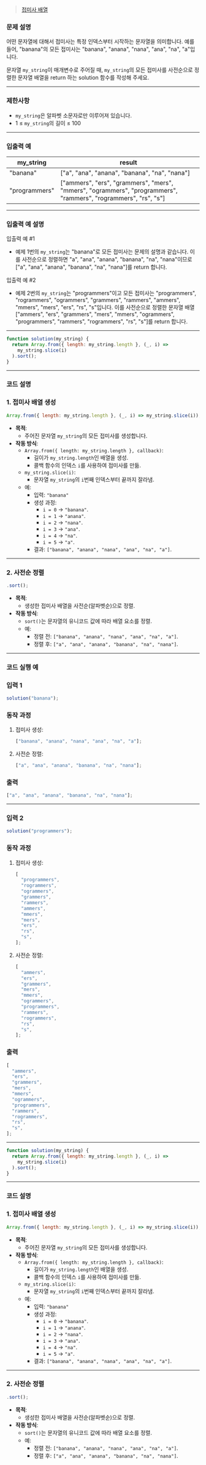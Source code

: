 > [접미사 배열](https://school.programmers.co.kr/learn/courses/30/lessons/181909)

### **문제 설명**

어떤 문자열에 대해서 접미사는 특정 인덱스부터 시작하는 문자열을 의미합니다. 예를 들어, "banana"의 모든 접미사는 "banana", "anana", "nana", "ana", "na", "a"입니다.

문자열 `my_string`이 매개변수로 주어질 때, `my_string`의 모든 접미사를 사전순으로 정렬한 문자열 배열을 return 하는 solution 함수를 작성해 주세요.

---

### 제한사항

- `my_string`은 알파벳 소문자로만 이루어져 있습니다.
- 1 ≤ `my_string`의 길이 ≤ 100

---

### 입출력 예

| my_string     | result                                                                                                         |
| ------------- | -------------------------------------------------------------------------------------------------------------- |
| "banana"      | ["a", "ana", "anana", "banana", "na", "nana"]                                                                  |
| "programmers" | ["ammers", "ers", "grammers", "mers", "mmers", "ogrammers", "programmers", "rammers", "rogrammers", "rs", "s"] |

---

### 입출력 예 설명

입출력 예 #1

- 예제 1번의 `my_string`는 "banana"로 모든 접미사는 문제의 설명과 같습니다. 이를 사전순으로 정렬하면 "a", "ana", "anana", "banana", "na", "nana"이므로 ["a", "ana", "anana", "banana", "na", "nana"]를 return 합니다.

입출력 예 #2

- 예제 2번의 `my_string`는 "programmers"이고 모든 접미사는 "programmers", "rogrammers", "ogrammers", "grammers", "rammers", "ammers", "mmers", "mers", "ers", "rs", "s"입니다. 이를 사전순으로 정렬한 문자열 배열 ["ammers", "ers", "grammers", "mers", "mmers", "ogrammers", "programmers", "rammers", "rogrammers", "rs", "s"]를 return 합니다.

---

```jsx
function solution(my_string) {
  return Array.from({ length: my_string.length }, (_, i) =>
    my_string.slice(i)
  ).sort();
}
```

---

### **코드 설명**

### **1. 접미사 배열 생성**

```jsx
Array.from({ length: my_string.length }, (_, i) => my_string.slice(i));
```

- **목적**:
  - 주어진 문자열 `my_string`의 모든 접미사를 생성합니다.
- **작동 방식**:
  - `Array.from({ length: my_string.length }, callback)`:
    - 길이가 `my_string.length`인 배열을 생성.
    - 콜백 함수의 인덱스 `i`를 사용하여 접미사를 만듦.
  - `my_string.slice(i)`:
    - 문자열 `my_string`의 `i`번째 인덱스부터 끝까지 잘라냄.
  - 예:
    - 입력: `"banana"`
    - 생성 과정:
      - `i = 0` → `"banana"`.
      - `i = 1` → `"anana"`.
      - `i = 2` → `"nana"`.
      - `i = 3` → `"ana"`.
      - `i = 4` → `"na"`.
      - `i = 5` → `"a"`.
    - 결과: `["banana", "anana", "nana", "ana", "na", "a"]`.

---

### **2. 사전순 정렬**

```jsx
.sort();

```

- **목적**:
  - 생성한 접미사 배열을 사전순(알파벳순)으로 정렬.
- **작동 방식**:
  - `sort()`는 문자열의 유니코드 값에 따라 배열 요소를 정렬.
  - 예:
    - 정렬 전: `["banana", "anana", "nana", "ana", "na", "a"]`.
    - 정렬 후: `["a", "ana", "anana", "banana", "na", "nana"]`.

---

### **코드 실행 예**

### **입력 1**

```jsx
solution("banana");
```

### **동작 과정**

1. 접미사 생성:

   ```jsx
   ["banana", "anana", "nana", "ana", "na", "a"];
   ```

2. 사전순 정렬:

   ```jsx
   ["a", "ana", "anana", "banana", "na", "nana"];
   ```

### **출력**

```jsx
["a", "ana", "anana", "banana", "na", "nana"];
```

---

### **입력 2**

```jsx
solution("programmers");
```

### **동작 과정**

1. 접미사 생성:

   ```jsx
   [
     "programmers",
     "rogrammers",
     "ogrammers",
     "grammers",
     "rammers",
     "ammers",
     "mmers",
     "mers",
     "ers",
     "rs",
     "s",
   ];
   ```

2. 사전순 정렬:

   ```jsx
   [
     "ammers",
     "ers",
     "grammers",
     "mers",
     "mmers",
     "ogrammers",
     "programmers",
     "rammers",
     "rogrammers",
     "rs",
     "s",
   ];
   ```

### **출력**

```jsx
[
  "ammers",
  "ers",
  "grammers",
  "mers",
  "mmers",
  "ogrammers",
  "programmers",
  "rammers",
  "rogrammers",
  "rs",
  "s",
];
```

---

```jsx
function solution(my_string) {
  return Array.from({ length: my_string.length }, (_, i) =>
    my_string.slice(i)
  ).sort();
}
```

---

### **코드 설명**

### **1. 접미사 배열 생성**

```jsx
Array.from({ length: my_string.length }, (_, i) => my_string.slice(i));
```

- **목적**:
  - 주어진 문자열 `my_string`의 모든 접미사를 생성합니다.
- **작동 방식**:
  - `Array.from({ length: my_string.length }, callback)`:
    - 길이가 `my_string.length`인 배열을 생성.
    - 콜백 함수의 인덱스 `i`를 사용하여 접미사를 만듦.
  - `my_string.slice(i)`:
    - 문자열 `my_string`의 `i`번째 인덱스부터 끝까지 잘라냄.
  - 예:
    - 입력: `"banana"`
    - 생성 과정:
      - `i = 0` → `"banana"`.
      - `i = 1` → `"anana"`.
      - `i = 2` → `"nana"`.
      - `i = 3` → `"ana"`.
      - `i = 4` → `"na"`.
      - `i = 5` → `"a"`.
    - 결과: `["banana", "anana", "nana", "ana", "na", "a"]`.

---

### **2. 사전순 정렬**

```jsx
.sort();

```

- **목적**:
  - 생성한 접미사 배열을 사전순(알파벳순)으로 정렬.
- **작동 방식**:
  - `sort()`는 문자열의 유니코드 값에 따라 배열 요소를 정렬.
  - 예:
    - 정렬 전: `["banana", "anana", "nana", "ana", "na", "a"]`.
    - 정렬 후: `["a", "ana", "anana", "banana", "na", "nana"]`.
